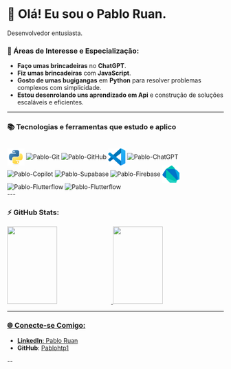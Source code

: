 # 👋 Olá! Eu sou o Pablo Ruan.

Desenvolvedor entusiasta.

### 🚀 Áreas de Interesse e Especialização:

- **Faço umas brincadeiras** no **ChatGPT**.
- **Fiz umas brincadeiras** com **JavaScript**.
- **Gosto de umas bugigangas** em **Python** para resolver problemas complexos com simplicidade.
- **Estou desenrolando uns aprendizado em Api** e construção de soluções escaláveis e eficientes.

---

### 📚 Tecnologias e ferramentas que estudo e aplico  

<div style="display: inline_block"><br>
  <img align="center" alt="Pablo-Python" heigth="30" width="40" src="https://raw.githubusercontent.com/devicons/devicon/master/icons/python/python-original.svg">
  <img align="center" alt="Pablo-Git" heigth="30" width="40" src="https://cdn.jsdelivr.net/gh/devicons/devicon/icons/git/git-original.svg"/>
  <img align="center" alt="Pablo-GitHub" heigth="30" width="40" src="https://cdn.jsdelivr.net/gh/devicons/devicon/icons/github/github-original.svg"/>
  <img align="center" alt="Pablo-VSCode" heigth="30" width="40" src="https://raw.githubusercontent.com/devicons/devicon/master/icons/vscode/vscode-original.svg">
  <img align="center" alt="Pablo-ChatGPT" heigth="30" width="40" src="https://upload.wikimedia.org/wikipedia/commons/0/04/ChatGPT_logo.svg">
  <img align="center" alt="Pablo-Copilot" height="30" width="40" src="https://github.com/github-copilot.png">
  <img align="center" alt="Pablo-Supabase" height="30" width="40" src="https://supabase.com/brand-assets/supabase-logo-icon.png">
  <img align="center" alt="Pablo-Firebase" heigth="30" width="40" src="https://www.vectorlogo.zone/logos/firebase/firebase-icon.svg">
  <img align="center" alt="Pablo-Dart" heigth="30" width="40" src="https://raw.githubusercontent.com/devicons/devicon/master/icons/dart/dart-original.svg">
  <img align="center" alt="Pablo-Flutterflow" height="30" width="40" src="https://www.flutterflow.io/images/brand/flutterflow-icon.png">
  <img align="center" alt="Pablo-Flutterflow" heigth="30" width="40" src="https://storage.googleapis.com/flutterflow-logo/logo256.png">
</div>
---

### ⚡ GitHub Stats:

<div>
<a href="https://github.com/Pablohtp1">
<img height="180em" width="48%" src="https://github-readme-stats.vercel.app/api?username=Pablohtp1&show_icons=true&theme=dark&include_all_commits=true&count_private=true"/>
<img height="180em" width="48%" src="https://github-readme-stats.vercel.app/api/top-langs/?username=Pablohtp1&layout=compact&langs_count=10&theme=dark"/>
</div>

---

### 🌐 Conecte-se Comigo:

- **LinkedIn**: [Pablo Ruan](https://www.linkedin.com/in/pablo-ruan-64688a19a/)
- **GitHub**: [Pablohtp1](https://github.com/Pablohtp1)

--
